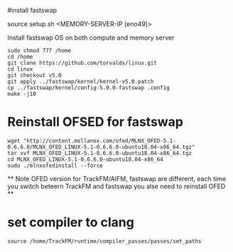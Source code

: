#install fastswap

source setup.sh <USERNAME> <MEMORY-SERVER-IP (eno49)>


Install fastswap OS on both compute and memory server

```
sudo chmod 777 /home
cd /home
git clone https://github.com/torvalds/linux.git
cd linux
git checkout v5.0
git apply ../fastswap/kernel/kernel-v5.0.patch
cp ../fastswap/kernel/config-5.0.0-fastswap .config
make -j10
```

# Reinstall OFSED for fastswap

```
wget "http://content.mellanox.com/ofed/MLNX_OFED-5.1-0.6.6.0/MLNX_OFED_LINUX-5.1-0.6.6.0-ubuntu18.04-x86_64.tgz"
tar xvf MLNX_OFED_LINUX-5.1-0.6.6.0-ubuntu18.04-x86_64.tgz
cd MLNX_OFED_LINUX-5.1-0.6.6.0-ubuntu18.04-x86_64
sudo ./mlnxofedinstall --force
```

** Note OFED version for TrackFM/AIFM, fastswap are different, each time you switch beteern TrackFM and fastswap you alse need to reinstall OFED **


# set compiler to clang
```
source /home/TrackFM/runtime/compiler_passes/passes/set_paths
```
